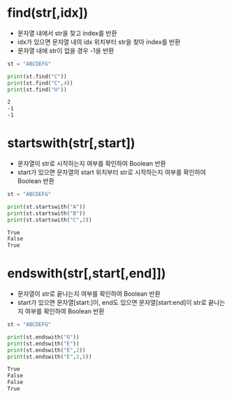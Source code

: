 # find(str[,idx])
* 문자열 내에서 str을 찾고 index를 반환
* idx가 있으면 문자열 내의 idx 위치부터 str을 찾아 index를 반환
* 문자열 내에 str이 없을 경우 -1을 반환

```python
st = "ABCDEFG"

print(st.find("C"))
print(st.find("C",4))
print(st.find("H"))
```
```bash
2
-1
-1
```

# startswith(str[,start])
* 문자열이 str로 시작하는지 여부를 확인하여 Boolean 반환
* start가 있으면 문자열의 start 위치부터 str로 시작하는지 여부를 확인하여 Boolean 반환

```python
st = "ABCDEFG"

print(st.startswith("A"))
print(st.startswith("B"))
print(st.startswith("C",2))
```
```bash
True
False
True
```

# endswith(str[,start[,end]])
* 문자열이 str로 끝나는지 여부를 확인하여 Boolean 반환
* start가 있으면 문자열[start:]이, end도 있으면 문자열[start:end]이 str로 끝나는지 여부를 확인하여 Boolean 반환

```python
st = "ABCDEFG"

print(st.endswith("G"))
print(st.endswith("E"))
print(st.endswith("E",2))
print(st.endswith("E",2,5))
```
```bash
True
False
False
True
```
